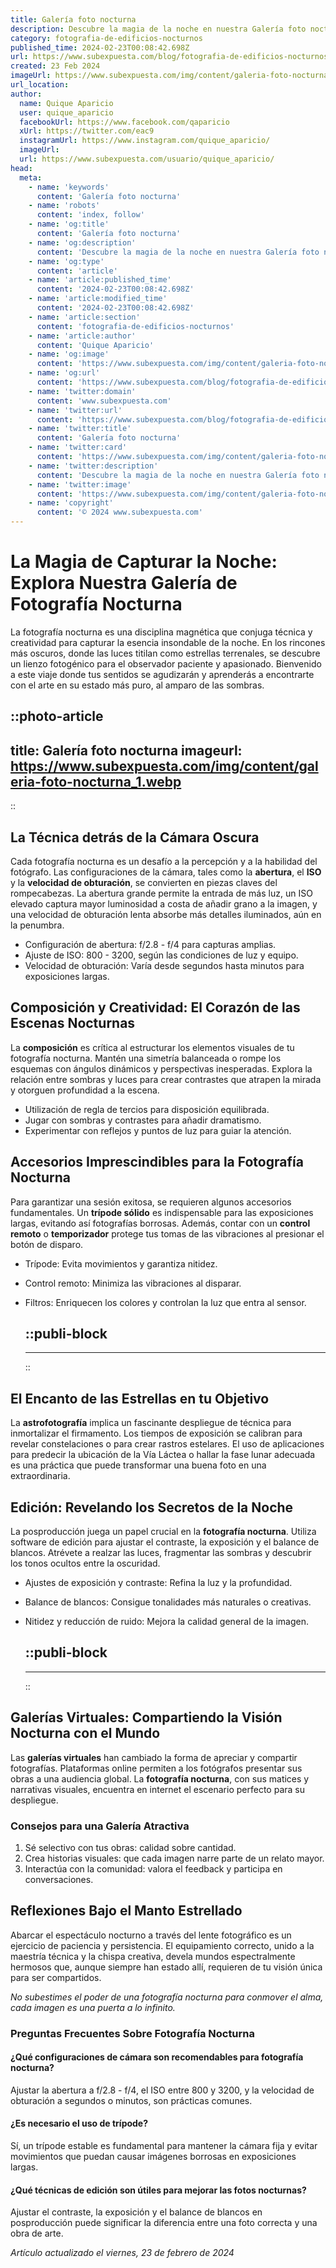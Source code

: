 ```yaml
---
title: Galería foto nocturna
description: Descubre la magia de la noche en nuestra Galería foto nocturna. Capturamos la esencia del mundo bajo las estrellas. ¡Explora la belleza oculta!
category: fotografia-de-edificios-nocturnos
published_time: 2024-02-23T00:08:42.698Z
url: https://www.subexpuesta.com/blog/fotografia-de-edificios-nocturnos/galeria-foto-nocturna
created: 23 Feb 2024
imageUrl: https://www.subexpuesta.com/img/content/galeria-foto-nocturna_1.webp
url_location:
author:
  name: Quique Aparicio
  user: quique_aparicio
  facebookUrl: https://www.facebook.com/qaparicio
  xUrl: https://twitter.com/eac9
  instagramUrl: https://www.instagram.com/quique_aparicio/
  imageUrl: 
  url: https://www.subexpuesta.com/usuario/quique_aparicio/
head:
  meta:
    - name: 'keywords'
      content: 'Galería foto nocturna'
    - name: 'robots'
      content: 'index, follow'
    - name: 'og:title'
      content: 'Galería foto nocturna'
    - name: 'og:description'
      content: 'Descubre la magia de la noche en nuestra Galería foto nocturna. Capturamos la esencia del mundo bajo las estrellas. ¡Explora la belleza oculta!'
    - name: 'og:type'
      content: 'article'
    - name: 'article:published_time'
      content: '2024-02-23T00:08:42.698Z'
    - name: 'article:modified_time'
      content: '2024-02-23T00:08:42.698Z'
    - name: 'article:section'
      content: 'fotografia-de-edificios-nocturnos'
    - name: 'article:author'
      content: 'Quique Aparicio'
    - name: 'og:image'
      content: 'https://www.subexpuesta.com/img/content/galeria-foto-nocturna_1.webp'
    - name: 'og:url'
      content: 'https://www.subexpuesta.com/blog/fotografia-de-edificios-nocturnos/galeria-foto-nocturna'
    - name: 'twitter:domain'
      content: 'www.subexpuesta.com'
    - name: 'twitter:url'
      content: 'https://www.subexpuesta.com/blog/fotografia-de-edificios-nocturnos/galeria-foto-nocturna'
    - name: 'twitter:title'
      content: 'Galería foto nocturna'
    - name: 'twitter:card'
      content: 'https://www.subexpuesta.com/img/content/galeria-foto-nocturna_1.webp'
    - name: 'twitter:description'
      content: 'Descubre la magia de la noche en nuestra Galería foto nocturna. Capturamos la esencia del mundo bajo las estrellas. ¡Explora la belleza oculta!'
    - name: 'twitter:image'
      content: 'https://www.subexpuesta.com/img/content/galeria-foto-nocturna_1.webp'
    - name: 'copyright'
      content: '© 2024 www.subexpuesta.com'
---
```

# La Magia de Capturar la Noche: Explora Nuestra Galería de Fotografía Nocturna

La fotografía nocturna es una disciplina magnética que conjuga técnica y creatividad para capturar la esencia insondable de la noche. En los rincones más oscuros, donde las luces titilan como estrellas terrenales, se descubre un lienzo fotogénico para el observador paciente y apasionado. Bienvenido a este viaje donde tus sentidos se agudizarán y aprenderás a encontrarte con el arte en su estado más puro, al amparo de las sombras.


::photo-article
---
title: Galería foto nocturna
imageurl: https://www.subexpuesta.com/img/content/galeria-foto-nocturna_1.webp
---
::



## La Técnica detrás de la Cámara Oscura

Cada fotografía nocturna es un desafío a la percepción y a la habilidad del fotógrafo. Las configuraciones de la cámara, tales como la **abertura**, el **ISO** y la **velocidad de obturación**, se convierten en piezas claves del rompecabezas. La abertura grande permite la entrada de más luz, un ISO elevado captura mayor luminosidad a costa de añadir grano a la imagen, y una velocidad de obturación lenta absorbe más detalles iluminados, aún en la penumbra.

- Configuración de abertura: f/2.8 - f/4 para capturas amplias.
- Ajuste de ISO: 800 - 3200, según las condiciones de luz y equipo.
- Velocidad de obturación: Varía desde segundos hasta minutos para exposiciones largas.

## Composición y Creatividad: El Corazón de las Escenas Nocturnas

La **composición** es crítica al estructurar los elementos visuales de tu fotografía nocturna. Mantén una simetría balanceada o rompe los esquemas con ángulos dinámicos y perspectivas inesperadas. Explora la relación entre sombras y luces para crear contrastes que atrapen la mirada y otorguen profundidad a la escena.

- Utilización de regla de tercios para disposición equilibrada.
- Jugar con sombras y contrastes para añadir dramatismo.
- Experimentar con reflejos y puntos de luz para guiar la atención.

## Accesorios Imprescindibles para la Fotografía Nocturna

Para garantizar una sesión exitosa, se requieren algunos accesorios fundamentales. Un **trípode sólido** es indispensable para las exposiciones largas, evitando así fotografías borrosas. Además, contar con un **control remoto** o **temporizador** protege tus tomas de las vibraciones al presionar el botón de disparo.

- Trípode: Evita movimientos y garantiza nitidez.
- Control remoto: Minimiza las vibraciones al disparar.
- Filtros: Enriquecen los colores y controlan la luz que entra al sensor.


  ::publi-block
  ---
  ---
  ::
  
  

## El Encanto de las Estrellas en tu Objetivo

La **astrofotografía** implica un fascinante despliegue de técnica para inmortalizar el firmamento. Los tiempos de exposición se calibran para revelar constelaciones o para crear rastros estelares. El uso de aplicaciones para predecir la ubicación de la Vía Láctea o hallar la fase lunar adecuada es una práctica que puede transformar una buena foto en una extraordinaria.

## Edición: Revelando los Secretos de la Noche

La posproducción juega un papel crucial en la **fotografía nocturna**. Utiliza software de edición para ajustar el contraste, la exposición y el balance de blancos. Atrévete a realzar las luces, fragmentar las sombras y descubrir los tonos ocultos entre la oscuridad.

- Ajustes de exposición y contraste: Refina la luz y la profundidad.
- Balance de blancos: Consigue tonalidades más naturales o creativas.
- Nitidez y reducción de ruido: Mejora la calidad general de la imagen.


  ::publi-block
  ---
  ---
  ::
  
  

## Galerías Virtuales: Compartiendo la Visión Nocturna con el Mundo

Las **galerías virtuales** han cambiado la forma de apreciar y compartir fotografías. Plataformas online permiten a los fotógrafos presentar sus obras a una audiencia global. La **fotografía nocturna**, con sus matices y narrativas visuales, encuentra en internet el escenario perfecto para su despliegue.

### Consejos para una Galería Atractiva
1. Sé selectivo con tus obras: calidad sobre cantidad.
2. Crea historias visuales: que cada imagen narre parte de un relato mayor.
3. Interactúa con la comunidad: valora el feedback y participa en conversaciones.

## Reflexiones Bajo el Manto Estrellado

Abarcar el espectáculo nocturno a través del lente fotográfico es un ejercicio de paciencia y persistencia. El equipamiento correcto, unido a la maestría técnica y la chispa creativa, devela mundos espectralmente hermosos que, aunque siempre han estado allí, requieren de tu visión única para ser compartidos.

*No subestimes el poder de una fotografía nocturna para conmover el alma, cada imagen es una puerta a lo infinito.*

### Preguntas Frecuentes Sobre Fotografía Nocturna

#### ¿Qué configuraciones de cámara son recomendables para fotografía nocturna?
Ajustar la abertura a f/2.8 - f/4, el ISO entre 800 y 3200, y la velocidad de obturación a segundos o minutos, son prácticas comunes.

#### ¿Es necesario el uso de trípode?
Sí, un trípode estable es fundamental para mantener la cámara fija y evitar movimientos que puedan causar imágenes borrosas en exposiciones largas.

#### ¿Qué técnicas de edición son útiles para mejorar las fotos nocturnas?
Ajustar el contraste, la exposición y el balance de blancos en posproducción puede significar la diferencia entre una foto correcta y una obra de arte.

_Artículo actualizado el viernes, 23 de febrero de 2024_